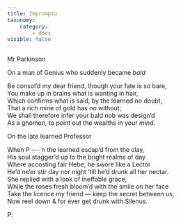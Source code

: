 ```yaml
---
title: Impromptu
taxonomy:
    category:
        - docs
visible: false
---
```


<div class="author">Mr Parkinson</div>

<span class="title">On a man of Genius who suddenly became *bald*</span>

Be consol’d my dear friend, though your fate is so bare,  
You make up in brains what is wanting in hair,  
Which confirms what is said, by the learned no doubt,  
That a rich mine of gold has no without;  
We shall therefore infer your bald nob was design’d  
As a gnomon, to point out the wealths in your *mind*.  

<span class="title">On the late learned Professor</span>

When P --- n the learned escap’d from the clay,  
His soul stagger’d up to the bright realms of day  
Where accosting fair Hebe, he swore like a Lector  
He’d ne’er stir day nor night ’till he’d drunk all her nectar.  
She replied with a look of ineffable grace,  
While the roses fresh bloom’d with the smile on her face  
Take the licence my friend — keep the secret between us,  
Now reel down & for ever get drunk with Silenus.  

P.
